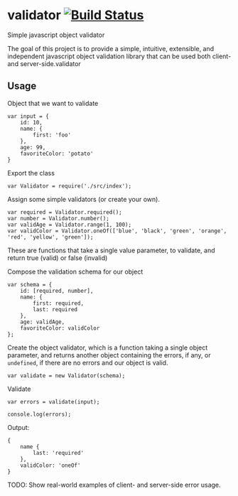 # validator [![Build Status](https://travis-ci.org/developerdizzle/validator.svg?branch=master)](https://travis-ci.org/developerdizzle/validator)

Simple javascript object validator

The goal of this project is to provide a simple, intuitive, extensible, and independent javascript object validation library that can be used both client- and server-side.validator

## Usage

Object that we want to validate
```
var input = {
    id: 10,
    name: {
        first: 'foo'
    },
    age: 99,
    favoriteColor: 'potato'
}
```

Export the class
```
var Validator = require('./src/index');
```

Assign some simple validators (or create your own).
```
var required = Validator.required();
var number = Validator.number();
var validAge = Validator.range(1, 100);
var validColor = Validator.oneOf(['blue', 'black', 'green', 'orange', 'red', 'yellow', 'green']);
```
These are functions that take a single value parameter, to validate, and return true (valid) or false (invalid)


Compose the validation schema for our object
```
var schema = {
    id: [required, number],
    name: {
        first: required,
        last: required
    },
    age: validAge,
    favoriteColor: validColor
};
```

Create the object validator, which is a function taking a single object parameter, and returns another object containing the errors, if any, or `undefined`, if there are no errors and our object is valid.
```
var validate = new Validator(schema);
```

Validate
```
var errors = validate(input);

console.log(errors);
```

Output:
```
{
    name {
        last: 'required'
    },
    validColor: 'oneOf'
}
```

TODO: Show real-world examples of client- and server-side error usage.
